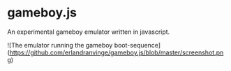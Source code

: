 # gameboy.js 

An experimental gameboy emulator written in javascript.

![The emulator running the gameboy boot-sequence]
(https://github.com/erlandranvinge/gameboy.js/blob/master/screenshot.png)
